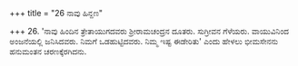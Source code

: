 +++
title = "26 ನಾವು ಹಿನ್ದಣ"

+++
26. 'ನಾವು ಹಿಂದಿನ ತ್ರೇತಾಯುಗದವರು ಶ್ರೀರಾಮಚಂದ್ರನ ದೂತರು. ಸುಗ್ರೀವನ ಗೆಳೆಯರು. ವಾಯುವಿನಿಂದ ಅಂಜನೆಯಲ್ಲಿ ಜನಿಸಿದವರು. ನಿಮಗೆ ಒಡಹುಟ್ಟಿದವರು. ನಿಮ್ಮ ಇಷ್ಟ ಈಡೇರಿತು' ಎಂದು ಹೇಳಲು ಭೀಮಸೇನನು ಹನುಮಂತನ ಚರಣಕ್ಕೆರಗಿದನು.